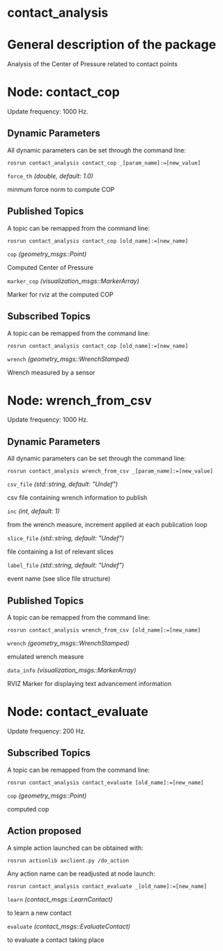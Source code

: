 contact_analysis
====================

# General description of the package
Analysis of the Center of Pressure related to contact points
<!--- protected region package descripion begin -->
<!--- protected region package descripion end -->

<!--- todo How to handle the image generation -->
<!--- <img src="./model/contact_evaluate.png" width="300px" />-->

# Node: contact_cop
Update frequency: 1000 Hz.

<!--- protected region contact_cop begin -->
<!--- protected region contact_cop end -->

## Dynamic Parameters

All dynamic parameters can be set through the command line:
```
rosrun contact_analysis contact_cop _[param_name]:=[new_value]
```
`force_th` *(double, default: 1.0)*
<!--- protected region param force_th begin -->
minmum force norm to compute COP
<!--- protected region param force_th end -->

## Published Topics

A topic can be remapped from the command line:
```
rosrun contact_analysis contact_cop [old_name]:=[new_name]
```

`cop` *(geometry_msgs::Point)*
<!--- protected region publisher cop begin -->
Computed Center of Pressure
<!--- protected region publisher cop end -->
`marker_cop` *(visualization_msgs::MarkerArray)*
<!--- protected region publisher marker_cop begin -->
Marker for rviz at the computed COP
<!--- protected region publisher marker_cop end -->

## Subscribed Topics

A topic can be remapped from the command line:
```
rosrun contact_analysis contact_cop [old_name]:=[new_name]
```

`wrench` *(geometry_msgs::WrenchStamped)*
<!--- protected region subscriber wrench begin -->
Wrench measured by a sensor
<!--- protected region subscriber wrench end -->

# Node: wrench_from_csv
Update frequency: 1000 Hz.

<!--- protected region wrench_from_csv begin -->
<!--- protected region wrench_from_csv end -->

## Dynamic Parameters

All dynamic parameters can be set through the command line:
```
rosrun contact_analysis wrench_from_csv _[param_name]:=[new_value]
```
`csv_file` *(std::string, default: "Undef")*
<!--- protected region param csv_file begin -->
csv file containing wrench information to publish
<!--- protected region param csv_file end -->
`inc` *(int, default: 1)*
<!--- protected region param inc begin -->
from the wrench measure, increment applied at each publication loop
<!--- protected region param inc end -->
`slice_file` *(std::string, default: "Undef")*
<!--- protected region param slice_file begin -->
file containing a list of relevant slices
<!--- protected region param slice_file end -->
`label_file` *(std::string, default: "Undef")*
<!--- protected region param label_file begin -->
event name (see slice file structure)
<!--- protected region param label_file end -->

## Published Topics

A topic can be remapped from the command line:
```
rosrun contact_analysis wrench_from_csv [old_name]:=[new_name]
```

`wrench` *(geometry_msgs::WrenchStamped)*
<!--- protected region publisher wrench begin -->
emulated wrench measure
<!--- protected region publisher wrench end -->
`data_info` *(visualization_msgs::MarkerArray)*
<!--- protected region publisher data_info begin -->
RVIZ Marker for displaying text advancement information
<!--- protected region publisher data_info end -->

# Node: contact_evaluate
Update frequency: 200 Hz.

<!--- protected region contact_evaluate begin -->
<!--- protected region contact_evaluate end -->

## Subscribed Topics

A topic can be remapped from the command line:
```
rosrun contact_analysis contact_evaluate [old_name]:=[new_name]
```

`cop` *(geometry_msgs::Point)*
<!--- protected region subscriber cop begin -->
computed cop
<!--- protected region subscriber cop end -->

## Action proposed

A simple action launched can be obtained with:

```
rosrun actionlib axclient.py /do_action
```

Any action name can be readjusted at node launch:

```
rosrun contact_analysis contact_evaluate _[old_name]:=[new_name]
```

`learn` *(contact_msgs::LearnContact)*
<!--- protected region action server learn begin -->
to learn a new contact
<!--- protected region action server learn end -->
`evaluate` *(contact_msgs::EvaluateContact)*
<!--- protected region action server evaluate begin -->
to evaluate a contact taking place
<!--- protected region action server evaluate end -->

